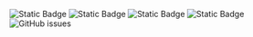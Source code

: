 ![Static Badge](https://img.shields.io/badge/blacklists-60-000000) ![Static Badge](https://img.shields.io/badge/blacklisted-2913748-cc0000) ![Static Badge](https://img.shields.io/badge/whitelisted-2244-00CC00) ![Static Badge](https://img.shields.io/badge/streaming_blacklist-28107-000000) ![GitHub issues](https://img.shields.io/github/issues/fabriziosalmi/blacklists)
